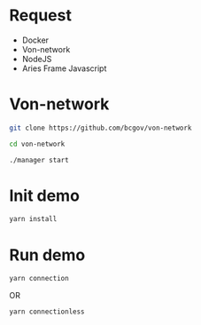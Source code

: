 # Request

- Docker
- Von-network
- NodeJS
- Aries Frame Javascript

# Von-network

```bash
git clone https://github.com/bcgov/von-network
```

```bash
cd von-network
```

```bash
./manager start
```

# Init demo

```bash
yarn install
```

# Run demo

```bash
yarn connection
```

OR

```bash
yarn connectionless
```
